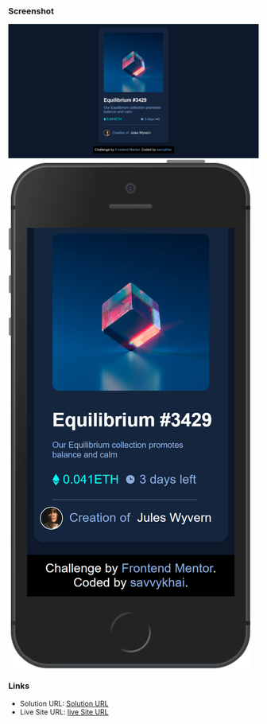 
### Screenshot

![](/sample%20files/desktop%20view.png)
![](/sample%20files/mobile%20view.png)

### Links

- Solution URL: [Solution URL](https://github.com/savvykhai/nft-preview-card-component.git)
- Live Site URL: [live Site URL](https://nft-preview-card-component-a1ylpeqo1-savvykhai.vercel.app)
